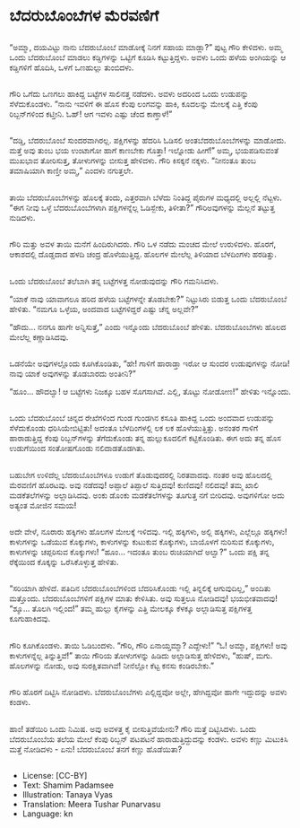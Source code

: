 # ಬೆದರುಬೊಂಬೆಗಳ ಮೆರವಣಿಗೆ

##
“ಅಮ್ಮಾ, ದಯವಿಟ್ಟು ನಾನು ಬೆದರುಬೊಂಬೆ ಮಾಡೋಕ್ಕೆ ನಿನಗೆ ಸಹಾಯ ಮಾಡ್ಲಾ?”
ಪುಟ್ಟ ಗೌರಿ ಕೇಳಿದಳು. ಅಮ್ಮ ಒಂದು ಬೆದರುಬೊಂಬೆ ಮಾಡಲು ಕಡ್ಡಿಗಳನ್ನು ಒಟ್ಟಿಗೆ ಕೂಡಿಸಿ ಕಟ್ಟುತ್ತಿದ್ದಳು. ಅವಳು ಒಂದು ಹಳೆಯ ಅಂಗಿಯನ್ನು ಆ ಕಡ್ಡಿಗಳಿಗೆ ಹೊದಿಸಿ, ಒಳಗೆ ಒಣಹುಲ್ಲು ತುಂಬಿದಳು.

##
ಗೌರಿ ಒಗೆದು ಒಣಗಲು ಹಾಕಿದ್ದ ಬಟ್ಟೆಗಳ ಸಾಲಿನತ್ತ ನಡೆದಳು.
ಅವಳು ಅದರಿಂದ ಒಂದು ಉಡುಪನ್ನು ಸೆಳೆದುಕೊಂಡಳು.
“ನಾನು ಇವಳಿಗೆ ಈ ಹೊಸ ಕೆಂಪು ಲಂಗವನ್ನು ಹಾಕಿ, ಕೂದಲನ್ನು ಮೇಲಕ್ಕೆ ಎತ್ತಿ ಕೆಂಪು
ರಿಬ್ಬನ್‌ಗಳಿಂದ ಕಟ್ತೀನಿ. ಓಹ್! ಆಗ ಇವಳು ಎಷ್ಟು ಚೆಂದ ಕಾಣ್ತಾಳೆ!”

##
“ದಡ್ಡಿ, ಬೆದರುಬೊಂಬೆ ಸುಂದರವಾಗಿರಲ್ಲ. ಪಕ್ಷಿಗಳನ್ನು ಹೆದರಿಸಿ ಓಡಿಸಲಿ ಅಂತಬೆದರುಬೊಂಬೆಗಳನ್ನು ಮಾಡೋದು. ಮತ್ತೆ ಅವು ತುಂಬ ಭಯ ಉಂಟಾಗೋ ಹಾಗೆ ಕಾಣಬೇಕು ಗೊತ್ತಾ! ಇಲ್ನೋಡು ಹೀಗೆ!”
ಅಮ್ಮ, ಭಯಪಡಿಸುವಂತೆ ಮುಖಭಾವ ತೋರಿಸುತ್ತ, ತೋಳುಗಳನ್ನು ಬೀಸುತ್ತ ಹೇಳಿದಳು.
ಗೌರಿ ಕಿಸಕ್ಕನೆ ನಕ್ಕಳು. “ನೀನಂತೂ ತುಂಬ ತಮಾಷಿಯಾಗಿ ಕಾಣ್ತೀ ಅಮ್ಮ,” ಎಂದಳು ನಗುತ್ತಲೇ.

##
ತಾಯಿ ಬೆದರುಬೊಂಬೆಗಳನ್ನು ಹೊಲಕ್ಕೆ ತಂದು, ಎತ್ತರವಾಗಿ ಬೆಳೆದು ನಿಂತಿದ್ದ ಪೈರುಗಳ ಮಧ್ಯದಲ್ಲಿ ಅಲ್ಲಲ್ಲಿ ನೆಟ್ಟಳು. “ಈಗ ನೀವು ಒಳ್ಳೆ ಬೆದರುಬೊಂಬೆಗಳಾಗಿ ಪಕ್ಷಿಗಳನ್ನೆಲ್ಲ ಓಡಿಸ್ಬೇಕು, ತಿಳೀತಾ?” ಗೌರಿಅವುಗಳನ್ನು ಮೆಲ್ಲನೆ ತಟ್ಟುತ್ತ ನುಡಿದಳು.

##
ಗೌರಿ ಮತ್ತು ಅವಳ ತಾಯಿ ಮನೆಗೆ ಹಿಂದಿರುಗಿದರು.
ಗೌರಿ ಒಳ ನಡೆದು ಮಂಚದ ಮೇಲೆ ಉರುಳಿದಳು.
ಹೊರಗೆ, ಆಕಾಶದಲ್ಲಿ ದೊಡ್ಡದಾದ ಹಳದಿ ಚಂದ್ರ ಹೊಳೆಯುತ್ತಿದ್ದ.
ಹೊಲಗಳ ಮೇಲೆಲ್ಲ ತಿಳಿಯಾದ ಬೆಳದಿಂಗಳು ಹರಡಿತ್ತು.

##
ಒಂದು ಬೆದರುಬೊಂಬೆ ತಲೆಬಾಗಿ ತನ್ನ ಬಟ್ಟೆಗಳತ್ತ ನೋಡುವುದನ್ನು ಗೌರಿ ಗಮನಿಸಿದಳು.

“ಯಾಕೆ ನಾವು ಯಾವಾಗಲೂ ಹರಿದ ಹಳೆಯ ಬಟ್ಟೆಗಳನ್ನೇ ತೊಡಬೇಕು?” ನಿಟ್ಟುಸಿರು ಬಿಡುತ್ತ ಒಂದು ಬೆದರುಬೊಂಬೆ ಹೇಳಿತು. “ನಮಗೂ ಒಳ್ಳೆಯ, ಅಂದವಾದ ಬಟ್ಟೆಗಳಿದ್ದರೆ ಎಷ್ಟು ಚೆನ್ನ ಅಲ್ಲವೇ?”

“ಹೌದು... ನನಗೂ ಹಾಗೇ ಅನ್ನಿಸುತ್ತೆ,” ಎಂದು ಇನ್ನೊಂದು ಬೆದರುಬೊಂಬೆ ಹೇಳಿತು. ಬೆದರುಬೊಂಬೆಗಳು ಹೊಲದ ಮೇಲೆಲ್ಲ
ಕಣ್ಣಾಡಿಸಿದವು.

##
ಒಡನೆಯೇ ಅವುಗಳಲ್ಲೊಂದು ಕೂಗಿಕೊಂಡಿತು, “ಹೇ! ಗಾಳಿಗೆ ಹಾರಾಡ್ತಾ ಇರೋ ಆ ಸುಂದರ ಉಡುಪುಗಳನ್ನು ನೋಡಿ!ನಾವು ಯಾಕೆ ಅವುಗಳನ್ನು ತೊಡಬಾರದು ಅಂತೀನಿ?”

“ಹೂಂ... ಹೌದಲ್ವಾ! ಆ ಬಟ್ಟೆಗಳು ನಿಜಕ್ಕೂ ಬಹಳ ಸೊಗಸಾಗಿವೆ. ಎಲ್ಲಿ, ತೊಟ್ಟು ನೋಡೋಣ!” ಹೇಳಿತು ಇನ್ನೊಂದು.

##
ಒಂದು ಬೆದರುಬೊಂಬೆ ಚಿನ್ನದ ರೇಖೆಗಳಿಂದ ಗುಂಡ ಗುಂಡಗಿನ ಕಸೂತಿ ಹಾಕಿದ್ದ ಒಂದು ಅಂದವಾದ ಉಡುಪನ್ನು ಸೆಳೆದುಕೊಂಡು ಧರಿಸಿಯೇಬಿಟ್ಟಿತು!
ಅದಂತೂ ಬೆಳದಿಂಗಳಲ್ಲಿ ಲಕ ಲಕ ಹೊಳೆಯುತ್ತಿತ್ತು. ಅನಂತರ ಗಾಳಿಗೆ ಹಾರಾಡುತ್ತಿದ್ದ ಕೆಂಪು ರಿಬ್ಬನ್‌ಗಳನ್ನು ತೆಗೆದುಕೊಂಡು ತನ್ನ ಹುಲ್ಲುಕೂದಲಿಗೆ ಕಟ್ಟಿಕೊಂಡಿತು. ಈಗ ಅದು ತನ್ನ ಹೊಸ ಉಡುಗೆಯಿಂದ ಸಂತೋಷಗೊಂಡು ನಲಿದಾಡತೊಡಗಿತು.

##
ಬಹುಬೇಗ ಉಳಿದೆಲ್ಲ ಬೆದರುಬೊಂಬೆಗಳೂ ಉಡುಗೆ ತೊಡುವುದರಲ್ಲಿ ನಿರತವಾದವು. ನಂತರ ಅವು ಹೊಲದಲ್ಲಿ ಮೆರವಣಿಗೆ ಹೊರಟವು.
ಅವು ನಡೆದವು! ಅಪ್ಪಾಲೆ ತಿಪ್ಪಾಲೆ ಸುತ್ತಿದವು! ಕುಣಿದವು! ನಲಿದವು!
ತಮ್ಮ ಖಾಲಿ ಮಡಕೆತಲೆಗಳನ್ನು ಅಲ್ಲಾಡಿಸಿದವು. ಅಂಕು ಡೊಂಕು ಮಡಕೆತಲೆಗಳನ್ನು ತೂಗುತ್ತ ನಗೆ ಬೀರಿದವು. ಅವುಗಳಿಗೋ ಅದು ಅತ್ಯಂತ ಮೋಜಿನ ಸಮಯ!

##
ಅದೇ ವೇಳೆ, ನೂರಾರು ಹಕ್ಕಿಗಳು ಹೊಲಗಳ ಮೇಲಕ್ಕೆ ಇಳಿದವು. ಇಲ್ಲಿ ಹಕ್ಕಿಗಳು, ಅಲ್ಲಿ ಹಕ್ಕಿಗಳು, ಎಲ್ಲೆಲ್ಲೂ ಹಕ್ಕಿಗಳು! ಕಾಳುಗಳನ್ನು ಒಡೆಯುವ ಕೊಕ್ಕುಗಳು, ಕಾಳುಗಳನ್ನು ಕುಟುಕುವ ಕೊಕ್ಕುಗಳು,
ಬಾಯೊಳಗೆ ನುರಿಸುವ ಕೊಕ್ಕುಗಳು, ಕಾಳುಗಳನ್ನು ಚಪ್ಪರಿಸುವ ಕೊಕ್ಕುಗಳು! “ಹೂಂ... ಇದಂತೂ
ತುಂಬ ರುಚಿಯಾಗಿದೆ ಅಲ್ವಾ?” ಒಂದು ಪಕ್ಷಿ ತನ್ನ ರೆಕ್ಕೆಯಿಂದ ಕೊಕ್ಕನ್ನು ಒರೆಸಿಕೊಳ್ಳುತ್ತ ಹೇಳಿತು.

##
“ಸರಿಯಾಗಿ ಹೇಳಿದೆ. ಪತಿದಿನ ಬೆದರುಬೊಂಬೆಗಳಿಂದ ಬೆದರಿಸಿಕೊಂಡು ಇಲ್ಲಿ ತಿನ್ನಲಿಕ್ಕೆ ಆಗುವುದಿಲ್ಲ,” ಅಂದಿತು ಮತ್ತೊಂದು. ಬೆದರುಬೊಂಬೆಗಳಿಗೆ ಪಕ್ಷಿಗಳ ಮಾತು ಕೇಳಿಸಿತು.
ಅವು ಸುತ್ತಲೂ ನೋಡಿದವು!  ಭಯಭೀತವಾದವು!
“ಶ್ಶೂ... ತೊಲಗಿ ಇಲ್ಲಿಂದ!” ತಮ್ಮ ಹುಲ್ಲು ಕೈಗಳನ್ನು ಎತ್ತಿ ಮೇಲಕ್ಕೂ ಕೆಳಕ್ಕೂ ಅಲ್ಲಾಡಿಸುತ್ತ ಪಕ್ಷಿಗಳತ್ತ ಕೂಗುಹಾಕಿದವು.

##
ಗೌರಿ ಕೂಗಿಕೊಂಡಳು. ತಾಯಿ ಓಡಿಬಂದಳು. “ಗೌರಿ, ಗೌರಿ ಏನಾಯ್ತಮ್ಮಾ? ಎದ್ದೇಳು!”
“ಓ! ಅಮ್ಮಾ, ಪಕ್ಷಿಗಳು! ಅವು ಕಾಳುಗಳನ್ನೆಲ್ಲ ತಿನ್ನುತ್ತಿವೆ!”
ತಾಯಿ ಗೌರಿಯ ತೋಳುಗಳನ್ನು ಹಿಡಿದು ಅಲ್ಲಾಡಿಸುತ್ತ  ಹೇಳಿದಳು, “ಹುಷ್, ಮಗು. ಹೊಲಗಳನ್ನು ನೋಡು, ಅವು ಸುರಕ್ಷಿತವಾಗಿವೆ! ನೀನೆಲ್ಲೋ ಕೆಟ್ಟ ಕನಸು ಕಂಡಿರಬೇಕು.”

##
ಗೌರಿ ಹೊರಗೆ ದಿಟ್ಟಿಸಿ ನೋಡಿದಳು.
ಬೆದರುಬೊಂಬೆಗಳು ಎಲ್ಲಿದ್ದವೋ ಅಲ್ಲೇ, ಹೇಗಿದ್ದವೋ ಹಾಗೇ ಇದ್ದುದನ್ನು ಅವಳು ಕಂಡಳು.

##
ಹಾಂ! ತಡೆಯಿರಿ ಒಂದು ನಿಮಿಷ. ಅವು ಅವಳತ್ತ ಕೈ ಬೀಸುತ್ತಿವೆಯೇನು? ಗೌರಿ ಮತ್ತೆ ದಿಟ್ಟಿಸಿದಳು.
ಒಂದು ಬೆದರುಬೊಂಬೆಯ ತಲೆಯ ಮೇಲೆ ಕೆಂಪು ರಿಬ್ಬನ್ ಪಟಪಟನೆ ಹಾರಾಡುತ್ತಿದ್ದುದನ್ನು ಕಂಡಳು. ಅವಳು ಕಣ್ಣು ಮಿಟುಕಿಸಿ ಮತ್ತೆ ನೋಡಿದಳು - ಏನು! ಬೆದರುಬೊಂಬೆ ತನಗೆ ಕಣ್ಣು ಹೊಡೆಯಿತಾ?

##
* License: [CC-BY]
* Text: Shamim Padamsee
* Illustration: Tanaya Vyas
* Translation: Meera Tushar Punarvasu
* Language: kn
